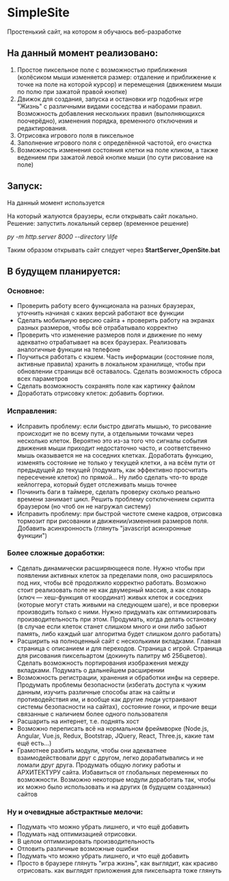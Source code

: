 # SimpleSite
Простенький сайт, на котором я обучаюсь веб-разработке

## На данный момент реализовано:
1. Простое пиксельное поле с возможностью приближения (колёсиком мыши изменяется размер: отдаление и приближение к точке на поле на которой курсор) и перемещения (движением мыши по полю при зажатой правой кнопке)
2. Движок для создания, запуска и остановки игр подобных игре "Жизнь" с различными видами соседства и наборами правил. Возможность добавления нескольких правил (выполняющихся поочерёдно), изменения порядка, временного отключения и редактирования.
3. Отрисовка игрового поля в пиксельное
4. Заполнение игрового поля с определённой частотой, его очистка
5. Возможность изменения состояния клетки на поле кликом, а также ведением при зажатой левой кнопке мыши (по сути рисование на поле)

## Запуск:
На данный момент используется 

*<script type="module" src="js/main.js"></script>* 

На который жалуются браузеры, если открывать сайт локально. Решение: запустить локальный сервер (временное решение)

*py -m http.server 8000 --directory \life*

Таким образом открывать сайт следует через **StartServer_OpenSite.bat**

## В будущем планируется:
### Основное:
* Проверить работу всего функционала на разных браузерах, уточнить начиная с каких версий работают все функции
* Сделать мобильную версию сайта + проверить работу на экранах разных размеров, чтобы всё отрабатывало корректно
* Проверить что изменение размеров поля и движение по нему адекватно отрабатывает на всех браузерах. Реализовать аналогичные функции на телефоне
* Поучиться работать с кэшем. Часть информации (состояние поля, активные правила) хранить в локальном хранилище, чтобы при обновлении страницы всё оставалось. Сделать возможность сброса всех параметров
* Сделать возможность сохранять поле как картинку файлом
* Доработать отрисовку клеток: добавить бортики.
### Исправления:
* Исправить проблему: если быстро двигать мышью, то рисование происходит не по всему пути, а отдельными точками через несколько клеток.  Вероятно это из-за того что  сигналы события движения мыши приходит недостаточно часто, и соответственно мышь оказывается не на соседних клетках. Доработать функцию, изменять состояние не только у текущей клетки, а на всём пути от предыдущей до текущей (подумать, как эффективно просчитать пересечение клеток) по прямой... Ну либо сделать что-то вроде кейлоггера, который будет отслеживать мышь точнее
* Починить баги в таймере, сделать проверку сколько реально времени занимает цикл. Решить проблему сотключением скрипта браузером (но чтоб он не нагружал систему)
* Исправить проблему: при быстрой чистоте смене кадров, отрисовка тормозит при рисовании и движении/изменения размеров поля. Добавить асинхронность (глянуть "javascript асинхронные функции")
### Более сложные доработки:
* Сделать динамически расширяющееся поле. Нужно чтобы при появлении активных клеток за пределами поля, оно расширялось под них, чтобы всё продолжило корректно работать. Возможно стоит реализовать поле не как двумерный массив, а как словарь (ключ — хеш-функция от координат) живых клеток и соседних (которые могут стать живыми на следующем шаге), и все проверки производить только с ними. Нужно придумать как оптимизировать производительность при этом. Продумать, когда делать остановку (в случае если клеток станет слишком много и они либо забьют память, либо каждый шаг алгоритма будет слишком долго работать)
* Расширить на полноценный сайт с несколькими вкладками. Главная страница с описанием и для переходов. Страница с игрой. Страница для рисования пиксельартом (докинуть палитру мб 256цветов). Сделать возможность портирования изображения между вкладками. Подумать о дальнейшем расширении
* Возможность регистрации, хранения и обработки инфы на сервере. Продумать проблемы безопасности (избегать доступа к чужим данным, изучить различные способы атак на сайты и противодействия им, и вообще как другие люди устраивают системы безопасности на сайтах), состояние гонки, и прочие вещи связанные с наличием более одного пользователя
* Расшарить на интернет, т.е. поднять хост
* Возможно переписать всё на нормальном фреймворке (Node.js, Angular, Vue.js, Redux, Bootstrap, JQuery, React, Three.js, какие там ещё есть...)
* Грамотнее разбить модули, чтобы они адекватнее взаимодействовали друг с другом, легко дорабатывались и не ломали друг друга. Продумать общую логику работы и АРХИТЕКТУРУ сайта. Избавиться от глобальных переменных по возможности. Возможно некоторые модули доработать так, чтобы их можно было использовать и на других (в будущем созданных) сайтов
### Ну и очевидные абстрактные мелочи:
* Подумать что можно убрать лишнего, и что ещё добавить
* Подумать над оптимизацией отрисовки.
* В целом оптимизировать производительность
* Отловить различные возможные ошибки
* Подумать что можно убрать лишнего, и что ещё добавить
* Просто в браузере глянуть "игра жизнь", как выглядит, как красиво отрисовать. как выглядят приложения для пиксельарта тоже глянуть
